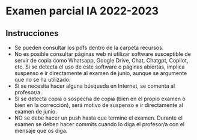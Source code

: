 # Examen parcial IA 2022-2023 

## Instrucciones

- Se pueden consultar los pdfs dentro de la carpeta recursos.
- No es posible consultar páginas web ni utilizar software susceptible de servir de copia como Whatsapp, Google Drive, Chat, Chatgpt, Copilot, etc. Si se detecta el uso de este software o páginas abiertas, implica suspenso e ir directamente al examen de junio, aunque se argumente que no se ha utilizado.
- Si se necesita hacer alguna búsqueda en Internet, se comenta al profesor/a.
- Si se detecta copia o sospecha de copia (bien en el propio examen o bien en la corrección), será motivo de suspenso e ir directamente al examen de junio.
- NO se debe hacer un push hasta que termine el examen. Durante el examen se deben hacer commits cuando lo diga el profesor/a con el mensaje que os diga.

